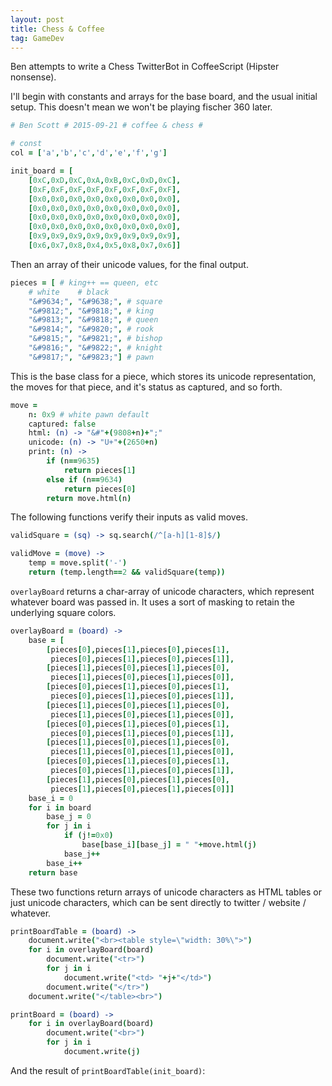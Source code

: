 ```yaml
---
layout: post
title: Chess & Coffee
tag: GameDev
---
```


Ben attempts to write a Chess TwitterBot in CoffeeScript (Hipster nonsense).

I'll begin with constants and arrays for the base board, and the usual initial setup.
This doesn't mean we won't be playing fischer 360 later.

~~~coffee
# Ben Scott # 2015-09-21 # coffee & chess #

# const
col = ['a','b','c','d','e','f','g']

init_board = [
	[0xC,0xD,0xC,0xA,0xB,0xC,0xD,0xC],
	[0xF,0xF,0xF,0xF,0xF,0xF,0xF,0xF],
	[0x0,0x0,0x0,0x0,0x0,0x0,0x0,0x0],
	[0x0,0x0,0x0,0x0,0x0,0x0,0x0,0x0],
	[0x0,0x0,0x0,0x0,0x0,0x0,0x0,0x0],
	[0x0,0x0,0x0,0x0,0x0,0x0,0x0,0x0],
	[0x9,0x9,0x9,0x9,0x9,0x9,0x9,0x9],
	[0x6,0x7,0x8,0x4,0x5,0x8,0x7,0x6]]
~~~

Then an array of their unicode values, for the final output.

~~~coffee
pieces = [ # king++ == queen, etc
	# white    # black
	"&#9634;", "&#9638;", # square
	"&#9812;", "&#9818;", # king
	"&#9813;", "&#9818;", # queen
	"&#9814;", "&#9820;", # rook
	"&#9815;", "&#9821;", # bishop
	"&#9816;", "&#9822;", # knight
	"&#9817;", "&#9823;"] # pawn
~~~

This is the base class for a piece, which stores its unicode representation, the moves for that piece, and it's status as captured, and so forth.


~~~coffee
move =
	n: 0x9 # white pawn default
	captured: false
	html: (n) -> "&#"+(9808+n)+";"
	unicode: (n) -> "U+"+(2650+n)
	print: (n) ->
		if (n==9635)
			return pieces[1]
		else if (n==9634)
			return pieces[0]
		return move.html(n)
~~~

The following functions verify their inputs as valid moves.

~~~coffee
validSquare = (sq) -> sq.search(/^[a-h][1-8]$/)

validMove = (move) ->
	temp = move.split('-')
	return (temp.length==2 && validSquare(temp))
~~~

`overlayBoard` returns a char-array of unicode characters, which represent whatever board was passed in.
It uses a sort of masking to retain the underlying square colors.

~~~coffee
overlayBoard = (board) ->
	base = [
		[pieces[0],pieces[1],pieces[0],pieces[1],
		 pieces[0],pieces[1],pieces[0],pieces[1]],
		[pieces[1],pieces[0],pieces[1],pieces[0],
		 pieces[1],pieces[0],pieces[1],pieces[0]],
		[pieces[0],pieces[1],pieces[0],pieces[1],
		 pieces[0],pieces[1],pieces[0],pieces[1]],
		[pieces[1],pieces[0],pieces[1],pieces[0],
		 pieces[1],pieces[0],pieces[1],pieces[0]],
		[pieces[0],pieces[1],pieces[0],pieces[1],
		 pieces[0],pieces[1],pieces[0],pieces[1]],
		[pieces[1],pieces[0],pieces[1],pieces[0],
		 pieces[1],pieces[0],pieces[1],pieces[0]],
		[pieces[0],pieces[1],pieces[0],pieces[1],
		 pieces[0],pieces[1],pieces[0],pieces[1]],
		[pieces[1],pieces[0],pieces[1],pieces[0],
		 pieces[1],pieces[0],pieces[1],pieces[0]]]
	base_i = 0
	for i in board
		base_j = 0
		for j in i
			if (j!=0x0)
				base[base_i][base_j] = " "+move.html(j)
			base_j++
		base_i++
	return base
~~~

These two functions return arrays of unicode characters as HTML tables or just unicode characters, which can be sent directly to twitter / website / whatever.

~~~coffee
printBoardTable = (board) ->
	document.write("<br><table style=\"width: 30%\">")
	for i in overlayBoard(board)
		document.write("<tr>")
		for j in i
			document.write("<td> "+j+"</td>")
		document.write("</tr>")
	document.write("</table><br>")

printBoard = (board) ->
	for i in overlayBoard(board)
		document.write("<br>")
		for j in i
			document.write(j)
~~~

And the result of `printBoardTable(init_board)`:

<script src="/js/ChessAnd.js"></script>


